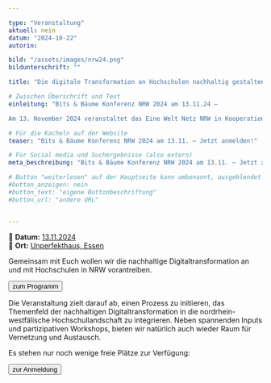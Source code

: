 ```yaml
---

type: "Veranstaltung"
aktuell: nein
datum: "2024-10-22"
autorin:

bild: "/assets/images/nrw24.png"
bildunterschrift: ""

title: "Die digitale Transformation an Hochschulen nachhaltig gestalten"

# Zwischen Überschrift und Text
einleitung: "Bits & Bäume Konferenz NRW 2024 am 13.11.24 – 

Am 13. November 2024 veranstaltet das Eine Welt Netz NRW in Kooperation mit der Universität Münster und dem an der FernUniversität in Hagen angesiedelten Projekt bne:digital.nrw die nächste Bits & Bäume NRW."

# Für die Kacheln auf der Website
teaser: "Bits & Bäume Konferenz NRW 2024 am 13.11. – Jetzt anmelden!"

# Für Social media und Suchergebnisse (also extern)
meta_beschreibung: "Bits & Bäume Konferenz NRW 2024 am 13.11. – Jetzt anmelden!"

# Button "weiterlesen" auf der Hauptseite kann umbenannt, ausgeblendet und zu anderer z.B. Externer URL zeigen
#button_anzeigen: nein 
#button_text: "eigene Buttonbeschriftung"
#button_url: "andere URL"


---
```


📅 **Datum:** [13.11.2024](/termine)<br>
📍 **Ort:** [Unperfekthaus, Essen](https://www.openstreetmap.org/way/286296429)<br>

Gemeinsam mit Euch wollen wir die nachhaltige Digitaltransformation an und mit Hochschulen in NRW vorantreiben.


<a href="https://nrw.bits-und-baeume.org/programm">
<button class="btn-dark">zum Programm</button>
</a>


Die Veranstaltung zielt darauf ab, einen Prozess zu initiieren, das Themenfeld der nachhaltigen Digitaltransformation in die nordrhein-westfälische Hochschullandschaft zu integrieren. Neben spannenden Inputs und partizipativen Workshops, bieten wir natürlich auch wieder Raum für Vernetzung und Austausch.

Es stehen nur noch wenige freie Plätze zur Verfügung:

<a href="https://nrw.bits-und-baeume.org">
<button class="btn-dark">zur Anmeldung</button>
</a>
